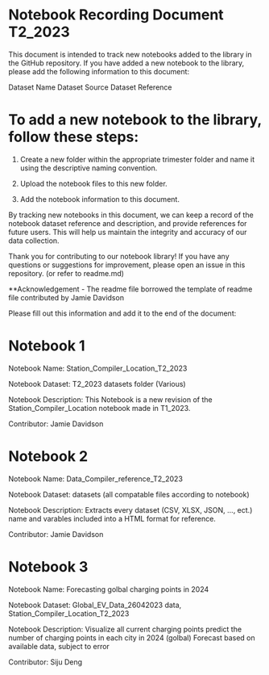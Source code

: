 # Notebook Recording Document T2_2023

This document is intended to track new notebooks added to the library in the GitHub repository. If you have added a new notebook to the library, please add the following information to this document:

Dataset Name Dataset Source Dataset Reference

# To add a new notebook to the library, follow these steps:

1. Create a new folder within the appropriate trimester folder and name it using the descriptive naming convention.

2. Upload the notebook files to this new folder.

3. Add the notebook information to this document.

By tracking new notebooks in this document, we can keep a record of the notebook dataset reference and description, and provide references for future users. This will help us maintain the integrity and accuracy of our data collection.

Thank you for contributing to our notebook library! If you have any questions or suggestions for improvement, please open an issue in this repository. (or refer to readme.md)

\*\*Acknowledgement - The readme file borrowed the template of readme file contributed by Jamie Davidson

Please fill out this information and add it to the end of the document:

# Notebook 1

Notebook Name: Station_Compiler_Location_T2_2023

Notebook Dataset: T2_2023 datasets folder (Various)

Notebook Description: This Notebook is a new revision of the Station_Compiler_Location notebook made in T1_2023.

Contributor: Jamie Davidson

# Notebook 2

Notebook Name: Data_Compiler_reference_T2_2023

Notebook Dataset: datasets (all compatable files according to notebook)

Notebook Description: Extracts every dataset (CSV, XLSX, JSON, ..., ect.) name and varables included into a HTML format for reference.

Contributor: Jamie Davidson

# Notebook 3

Notebook Name: Forecasting golbal charging points in 2024

Notebook Dataset: Global_EV_Data_26042023 data, Station_Compiler_Location_T2_2023

Notebook Description: Visualize all current charging points predict the number of charging points in each city in 2024 (golbal) Forecast based on available data, subject to error

Contributor: Siju Deng 
